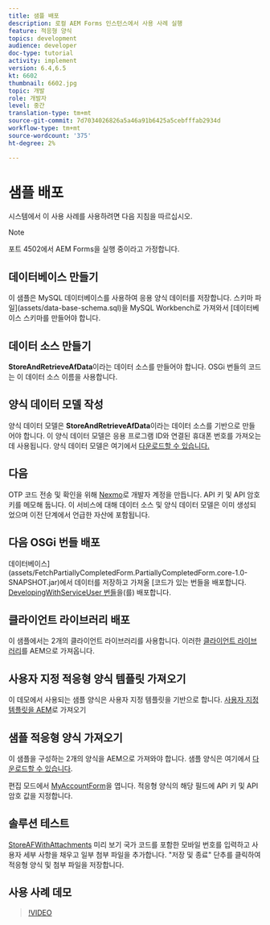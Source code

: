 ```yaml
---
title: 샘플 배포
description: 로컬 AEM Forms 인스턴스에서 사용 사례 실행
feature: 적응형 양식
topics: development
audience: developer
doc-type: tutorial
activity: implement
version: 6.4,6.5
kt: 6602
thumbnail: 6602.jpg
topic: 개발
role: 개발자
level: 중간
translation-type: tm+mt
source-git-commit: 7d7034026826a5a46a91b6425a5cebfffab2934d
workflow-type: tm+mt
source-wordcount: '375'
ht-degree: 2%

---
```




# 샘플 배포

시스템에서 이 사용 사례를 사용하려면 다음 지침을 따르십시오.

>[!NOTE]
>포트 4502에서 AEM Forms을 실행 중이라고 가정합니다.


## 데이터베이스 만들기

이 샘플은 MySQL 데이터베이스를 사용하여 응용 양식 데이터를 저장합니다. 스키마 파일](assets/data-base-schema.sql)을 MySQL Workbench로 가져와서 [데이터베이스 스키마를 만들어야 합니다.

## 데이터 소스 만들기

**StoreAndRetrieveAfData**&#x200B;이라는 데이터 소스를 만들어야 합니다. OSGi 번들의 코드는 이 데이터 소스 이름을 사용합니다.

## 양식 데이터 모델 작성

양식 데이터 모델은 **StoreAndRetrieveAfData**&#x200B;이라는 데이터 소스를 기반으로 만들어야 합니다. 이 양식 데이터 모델은 응용 프로그램 ID와 연결된 휴대폰 번호를 가져오는 데 사용됩니다. 양식 데이터 모델은 여기에서 [다운로드할 수 있습니다.](assets/2-Factor-Authentication-DataSource-and-FDM.zip)

## 다음

OTP 코드 전송 및 확인을 위해 [Nexmo](https://dashboard.nexmo.com/)로 개발자 계정을 만듭니다. API 키 및 API 암호 키를 메모해 둡니다. 이 서비스에 대해 데이터 소스 및 양식 데이터 모델은 이미 생성되었으며 이전 단계에서 언급한 자산에 포함됩니다.

## 다음 OSGi 번들 배포

데이터베이스](assets/FetchPartiallyCompletedForm.PartiallyCompletedForm.core-1.0-SNAPSHOT.jar)에서 데이터를 저장하고 가져올 [코드가 있는 번들을 배포합니다.
[DevelopingWithServiceUser 번들](https://docs.adobe.com/content/help/en/experience-manager-learn/forms/assets/common-osgi-bundles/DevelopingWithServiceUser.jar)을(를) 배포합니다.

## 클라이언트 라이브러리 배포

이 샘플에서는 2개의 클라이언트 라이브러리를 사용합니다. 이러한 [클라이언트 라이브러리](assets/client-libraries.zip)를 AEM으로 가져옵니다.

## 사용자 지정 적응형 양식 템플릿 가져오기

이 데모에서 사용되는 샘플 양식은 사용자 지정 템플릿을 기반으로 합니다. [사용자 지정 템플릿을 AEM](assets/custom-template-with-page-component.zip)로 가져오기

## 샘플 적응형 양식 가져오기

이 샘플을 구성하는 2개의 양식을 AEM으로 가져와야 합니다. 샘플 양식은 여기에서 [다운로드할 수 있습니다](assets/sample-forms.zip).

편집 모드에서 [MyAccountForm](http://localhost:4502/editor.html/content/forms/af/myaccountform.html)을 엽니다. 적응형 양식의 해당 필드에 API 키 및 API 암호 값을 지정합니다.

## 솔루션 테스트

[StoreAFWithAttachments](http://localhost:4502/content/dam/formsanddocuments/storeafwithattachments/jcr:content?wcmmode=disabled) 미리 보기
국가 코드를 포함한 모바일 번호를 입력하고 사용자 세부 사항을 채우고 일부 첨부 파일을 추가합니다. &quot;저장 및 종료&quot; 단추를 클릭하여 적응형 양식 및 첨부 파일을 저장합니다.


## 사용 사례 데모

>[!VIDEO](https://video.tv.adobe.com/v/327122?quality=9&learn=on)
